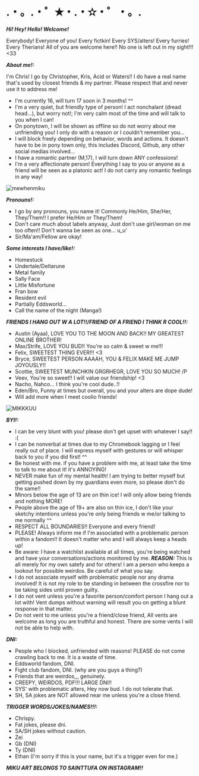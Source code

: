 # .・。.・゜✭・.・✫・゜・。.

***Hi! Hey! Hello! Welcome!***

Everybody! Everyone of you! Every fictkin! Every SYS/alters! Every furries! Every Therians! All of you are welcome here!! No one is left out in my sight!!! <33

***About me!:***

I'm Chris! I go by Christopher, Kris, Acid or Waters!! I do have a real name that's used by closest friends & my partner. Please respect that and never use it to address me!
- I'm currently 16, will turn 17 soon in 3 months! ^^
- I'm a very quiet, but friendly type of person! I act nonchalant (dread head...), but worry not!; I'm very calm most of the time and will talk to you when I can!
- On ponytown, I will be shown as offline so do not worry about me unfriending you! I only do with a reason or I couldn't remember you...
- I will block freely depending on behavior, words and actions. It doesn't have to be in pony town only, this includes Discord, Github, any other social medias involved...
- I have a romantic partner (M,17), I will turn down ANY confessions!
- I'm a very affectionate person! Everything I say to you or anyone as a friend will be seen as a platonic act! I do not carry any romantic feelings in any way!

![mewhenmiku](https://github.com/user-attachments/assets/399161a4-da28-41df-b832-de1b706e2b21)


***Pronouns!:***

- I go by any pronouns, you name it! Commonly He/Him, She/Her, They/Them!! I prefer He/Him or They/Them!
- Don't care much about labels anyway, Just don't use girl/woman on me too often!! Don't wanna be seen as one... u_u'
- Sir/Ma'am/Fellow are okay!

 ***Some interests I have/like!:***
 
 - Homestuck
 - Undertale/Deltarune
 - Metal family
 - Sally Face
 - Little Misfortune
 - Fran bow
 - Resident evil
 - Partially Eddsworld... 
 - Call the name of the night (Manga!)

***FRIENDS I HANG OUT W A LOT!!/FRIEND OF A FRIEND I THINK R COOL!!:***

- Austin (Ayaa), LOVE YOU TO THE MOON AND BACK!! MY GREATEST ONLINE BROTHER!
- Max/Strife, LOVE YOU BUD!! You're so calm & sweet w me!!!
- Felix, SWEETEST THING EVER!!! <3
- Bryce, SWEETEST PERSON AAAAH, YOU & FELIX MAKE ME JUMP JOYOUSLY!!
- Scottie, SWEETEST MUNCHKIN GRGRHEGR, LOVE YOU SO MUCH! /P
- Veev, You're so sweet!! I will value our friendship! <3
- Nacho, Nahco... I think you're cool dude..!!
- Eden/Bro, Funny at times but overall, you and your alters are dope dude!
- Will add more when I meet coolio friends!

![MIKKKUU](https://github.com/user-attachments/assets/291cdb3c-f4d9-42b0-aafb-202dfe1b55a7)


***BYI!:***

- I can be very blunt with you! please don't get upset with whatever I say!! :(
- I can be nonverbal at times due to my Chromebook lagging or I feel really out of place. I will express myself with gestures or will whisper back to you if you did first! ^^
- Be honest with me. if you have a problem with me, at least take the time to talk to me about it! it's ANNOYING!
- NEVER make fun of my mental health! I am trying to better myself but getting pushed down by my guardians even more, so please don't do the same!!
- Minors below the age of 13 are on thin ice! I will only allow being friends and nothing MORE!
- People above the age of 19+ are also on thin ice, I don't like your sketchy intentions unless you're only being friends w me/or talking to me normally ^^
- RESPECT ALL BOUNDARIES!! Everyone and every friend!
- PLEASE! Always inform me if I'm associated with a problematic person within a fandom!! It doesn't matter who and I will always keep a heads up!
- Be aware: I have a watchlist available at all times, you're being watched and have your conversations/actions monitored by me. ***REASON:*** This is all merely for my own satefy and for others! I am a person who keeps a lookout for possible weirdos. Be careful of what you say.
- I do not associate myself with problematic people nor any drama involved! It is not my role to be standing in between the crossfire nor to be taking sides until proven guilty.
- I do not vent unless you're a favorite person/comfort person I hang out a lot with! Vent dumps without warning will result you on getting a blunt response in that matter.
- Do not vent to me unless you're a friend/close friend, All vents are welcome as long you are truthful and honest. There are some vents I will not be able to help with.

***DNI:***

- People who I blocked, unfriended with reasons! PLEASE do not come crawling back to me. It is a waste of time.
- Eddsworld fandom, DNI.
- Fight club fandom, DNI. (why are you guys a thing?)
- Friends that are weirdos,,, genuinely.
- CREEPY, WEIRDOS, PDF!!! LARGE DNI!!
- SYS' with problematic alters, Hey now bud. I do not tolerate that.
- SH, SA jokes are NOT allowed near me unless you're a close friend.

***TRIGGER WORDS/JOKES/NAMES!!!:***

- Chrispy.
- Fat jokes, please dni.
- SA/SH jokes without caution.
- Zei
- Gb (DNI)
- Ty (DNI)
- Ethan (I'm sorry if this is your name, but it's a trigger even for me.)

***MIKU ART BELONGS TO SAINTTUFA ON INSTAGRAM!!***

